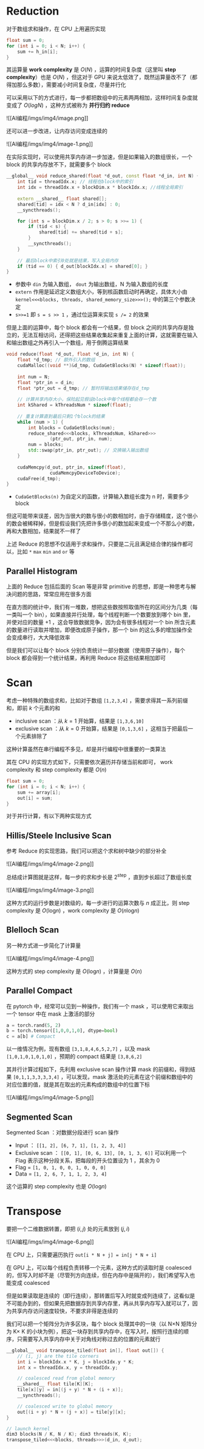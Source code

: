 
# Reduction

对于数组求和操作，在 CPU 上用遍历实现

```cpp
float sum = 0;
for (int i = 0; i < N; i++) {
	sum += h_in[i];
}
```

其运算量 **work complexity** 是 $O(N)$ ，运算的时间复杂度（这里叫 **step complexity**）也是 $O(N)$ ，但这对于 GPU 来说太低效了，既然运算量改不了（都得加那么多数），需要减小时间复杂度，尽量并行化

可以采用以下的方式进行，每一步都把数组中的元素两两相加，这样时间复杂度就变成了 $O(logN)$ ，这种方式被称为 **并行归约 reduce**

![[AI编程/imgs/img4/image.png]]

还可以进一步改进，让内存访问变成连续的

![[AI编程/imgs/img4/image-1.png]]

在实际实现时，可以使用共享内存进一步加速，但是如果输入的数组很长，一个 block 的共享内存放不下，就需要多个 block 

```cpp
__global__ void reduce_shared(float *d_out, const float *d_in, int N) {
    int tid = threadIdx.x; // 线程在block中的索引
    int idx = threadIdx.x + blockDim.x * blockIdx.x; //线程全局索引
    
    extern __shared__ float shared[];
    shared[tid] = idx < N ? d_in[idx] : 0;
    __syncthreads();

    for (int s = blockDim.x / 2; s > 0; s >>= 1) {
        if (tid < s) {
            shared[tid] += shared[tid + s];
        }
        __syncthreads();
    }
    
    // 最后block中索引0处就是结果，写入全局内存
    if (tid == 0) { d_out[blockIdx.x] = shared[0]; }
}
```

- 参数中 `din` 为输入数组， `dout` 为输出数组，N 为输入数组的长度
- `extern` 作用是延迟定义数组大小，等到核函数启动时再确定，具体大小由 `kernel<<<blocks, threads, shared_memory_size>>>();` 中的第三个参数决定
- `s>>=1` 即 `s = s >> 1` ，通过位运算来实现 `s /= 2` 的效果

但是上面的运算中，每个 block 都会有一个结果，但 block 之间的共享内存是独立的，无法互相访问，还得把这些结果收集起来重复上面的计算，这就需要在输入和输出数组之外再引入一个数组，用于倒腾运算结果

```cpp
void reduce(float *d_out, float *d_in, int N) {
    float *d_tmp; // 额外引入的数组
    cudaMalloc((void **)&d_tmp, CudaGetBlocks(N) * sizeof(float));
	
    int num = N;
    float *ptr_in = d_in;
    float *ptr_out = d_tmp; // 暂时将输出结果储存在d_tmp
    
    // 计算共享内存大小，保险起见假设block中每个线程都会存一个数
    int kShared = kThreadsNum * sizeof(float);
    
    // 重复计算直到最后只剩1个block的结果
    while (num > 1) {
        int blocks = CudaGetBlocks(num);
        reduce_shared<<<blocks, kThreadsNum, kShared>>>
			    (ptr_out, ptr_in, num);
        num = blocks;
        std::swap(ptr_in, ptr_out); // 交换输入输出数组
    }
    
    cudaMemcpy(d_out, ptr_in, sizeof(float), 
			    cudaMemcpyDeviceToDevice);
    cudaFree(d_tmp);
}
```

- `CudaGetBlocks(n)` 为自定义的函数，计算输入数组长度为 n 时，需要多少 block

但这可能带来误差，因为当很大的数与很小的数相加时，由于存储精度，这个很小的数会被稀释掉，但是假设我们先把许多很小的数加起来变成一个不那么小的数，再和大数相加，结果就不一样了

上述 Reduce 的思想不仅适用于求和操作，只要是二元且满足结合律的操作都可以，比如 `*` `max` `min` `and` `or` 等

## Parallel Histogram

上面的 Reduce 包括后面的 Scan 等是非常 primitive 的思想，即是一种思考与解决问题的思路，常常应用在很多方面

在直方图的统计中，我们有一堆数，想把这些数按照取值所在的区间分为几类（每一类叫一个 bin），如果直接并行处理，每个线程判断一个数要放到哪个 bin 里，并使对应的数量 +1 ，这会导致数据竞争，因为会有很多线程对一个 bin 所含元素的数量进行读取并增加，即便改成原子操作，那一个 bin 的这么多的增加操作全会变成串行，大大降低效率

但是我们可以让每个 block 分别负责统计一部分数据（使用原子操作），每个 block 都会得到一个统计结果，再利用 Reduce 将这些结果相加即可

# Scan

考虑一种特殊的数组求和，比如对于数组 `[1,2,3,4]` ，需要求得其一系列前缀和，即前 $k$ 个元素的和
- inclusive scan ：从 $k=1$ 开始算，结果是 `[1,3,6,10]`
- exclusive scan ：从 $k=0$ 开始算，结果是 `[0,1,3,6]` ，这相当于把最后一个元素排除了

这种计算虽然在串行编程不多见，却是并行编程中很重要的一类算法

其在 CPU 的实现方式如下，只需要依次遍历并存储当前和即可， work complexity 和 step complexity 都是 $O(n)$

```cpp
float sum = 0;
for (int i = 0; i < N; i++) {
	sum += array[i];
	out[i] = sum;
}
```

对于并行计算，有以下两种实现方式

## Hillis/Steele Inclusive Scan

参考 Reduce 的实现思路，我们可以把这个求和树中缺少的部分补全

![[AI编程/imgs/img4/image-2.png]]

总结成计算图就是这样，每一步的求和步长是 $2^{\text{step}}$ ，直到步长超过了数组长度

![[AI编程/imgs/img4/image-3.png]]

这种方式的运行步数是对数级的，每一步进行的运算次数与 $n$ 成正比，则 step complexity 是 $O(\text{log}n)$ ，work complexity 是 $O(n\text{log}n)$

## Blelloch Scan

另一种方式进一步简化了计算量

![[AI编程/imgs/img4/image-4.png]]

这种方式的 step complexity 是 $O(\text{log}n)$ ，计算量是 $O(n)$

## Parallel Compact

在 pytorch 中，经常可以见到一种操作，我们有一个 mask ，可以使用它来取出一个 tensor 中在 mask 上激活的部分

```python
a = torch.rand(5, 2)
b = torch.tensor([1,0,0,1,0], dtype=bool)
c = a[b] # Compact
```

以一维情况为例，现有数组 `[3,1,8,4,6,5,2,7]` ，以及 mask `[1,0,1,0,1,0,1,0]` ，预期的 compact 结果是 `[3,8,6,2]`

其并行计算过程如下，先利用 exclusive scan 操作计算 mask 的前缀和，得到结果 `[0,1,1,3,3,3,3,4]` ，可以发现，mask 激活处的元素在这个前缀和数组中的对应位置的值，就是其在取出的元素构成的数组中的位置下标

![[AI编程/imgs/img4/image-5.png]]

## Segmented Scan

Segmented Scan ：对数据分段进行 scan 操作
- Input ： `[[1, 2], [6, 7, 1], [1, 2, 3, 4]]`
- Exclusive scan ： `[[0, 1], [0, 6, 13], [0, 1, 3, 6]]`
可以利用一个 Flag 表示这种分段关系，把每段的开头位置设为 1 ，其余为 0 
- Flag = `[1, 0, 1, 0, 0, 1, 0, 0, 0]`
- Data = `[1, 2, 6, 7, 1, 1, 2, 3, 4]`

这个运算的 step complexity 也是 $O(\text{log}n)$

# Transpose

要把一个二维数据转置，即把 $(i,j)$ 处的元素放到 $(j,i)$ 

![[AI编程/imgs/img4/image-6.png]]

在 CPU 上，只需要遍历执行 `out[i * N + j] = in[j * N + i]` 

在 GPU 上，可以每个线程负责转移一个元素，这种方式的读取时是 coalesced 的，但写入时却不是（尽管列方向连续，但在内存中是隔开的），我们希望写入也能变成 coalesced

但是如果读取是连续的（即行连续），那转置后写入时就变成列连续了，这看似是不可能办到的，但如果先把数据存到共享内存里，再从共享内存写入就可以了，因为共享内存访问速度较快，不要求非得是连续的

我们可以把一个矩阵分为许多区块，每个 block 处理其中的一块（以 N×N 矩阵分为 K× K 的小块为例），把这一块存到共享内存中，在写入时，按照行连续的顺序，只需要写入共享内存中关于对角线对称过去的位置的元素就行

```cpp
__global__ void transpose_tiled(float in[], float out[]) {
    // (i, j) are the tile corners
    int i = blockIdx.x * K, j = blockIdx.y * K;
    int x = threadIdx.x, y = threadIdx.y;

    // coalesced read from global memory
    __shared__ float tile[K][K];
    tile[x][y] = in[(j + y) * N + (i + x)];
    __syncthreads();

    // coalesced write to global memory
    out[(i + y) * N + (j + x)] = tile[y][x];
}

// launch kernel
dim3 blocks(N / K, N / K); dim3 threads(K, K);
transpose_tiled<<<blocks, threads>>>(d_in, d_out);
```








